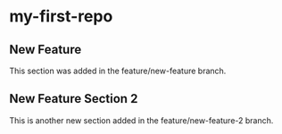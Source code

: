# my-first-repo
## New Feature

This section was added in the feature/new-feature branch.

## New Feature Section 2

This is another new section added in the feature/new-feature-2 branch.
